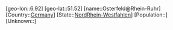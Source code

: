 ﻿---
location: [51.52,6.92]
type: City
tags:
- geo/City


SpocWebEntityId: 33172
isDeleted: false
confidential: public

---
[geo-lon::6.92]
[geo-lat::51.52]
[name::Osterfeld@Rhein-Ruhr]
[Country::[Germany](geo/Continent/Europe/Germany.md)]
[State::[NordRhein-Westfahlen](NordRhein-Westfahlen)]
[Population::]
[Unknown::]

